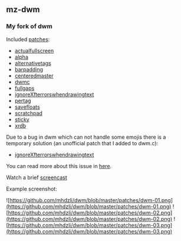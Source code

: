 ## mz-dwm
### My fork of dwm

Included [patches](https://github.com/mhdzli/dwm/tree/master/patches):

+ [actualfullscreen](https://dwm.suckless.org/patches/actualfullscreen/)
+ [alpha](https://dwm.suckless.org/patches/alpha/)
+ [alternativetags](https://dwm.suckless.org/patches/alternativetags/)
+ [barpadding](https://dwm.suckless.org/patches/barpadding/)
+ [centeredmaster](https://dwm.suckless.org/patches/centeredmaster/)
+ [dwmc](https://dwm.suckless.org/patches/dwmc/)
+ [fullgaps](https://dwm.suckless.org/patches/fullgaps/)
+ [ignoreXfterrorswhendrawingtext](https://github.com/mhdzli/dwm/blob/master/patches/ignoreXfterrorswhendrawingtext.diff)
+ [pertag](https://dwm.suckless.org/patches/pertag/)
+ [savefloats](https://dwm.suckless.org/patches/save_floats/)
+ [scratchpad](https://dwm.suckless.org/patches/scratchpad/)
+ [sticky](https://dwm.suckless.org/patches/sticky/)
+ [xrdb](https://dwm.suckless.org/patches/xrdb/)

Due to a bug in dwm which can not handle some emojis there is a temporary solution (an unofficial patch that I added to dwm.c):

+ [ignoreXfterrorswhendrawingtext](https://github.com/mhdzli/dwm/blob/master/patches/ignoreXfterrorswhendrawingtext.diff)

You can read more about this issue in [here](https://groups.google.com/forum/#!topic/wmii/7bncCahYIww).

Watch a brief [screencast](https://open.lbry.com/@mzeinali:c/dwm:7)

Example screenshot:

![https://github.com/mhdzli/dwm/blob/master/patches/dwm-01.png](https://github.com/mhdzli/dwm/blob/master/patches/dwm-01.png)
![https://github.com/mhdzli/dwm/blob/master/patches/dwm-02.png](https://github.com/mhdzli/dwm/blob/master/patches/dwm-02.png)
![https://github.com/mhdzli/dwm/blob/master/patches/dwm-03.png](https://github.com/mhdzli/dwm/blob/master/patches/dwm-03.png)

 

